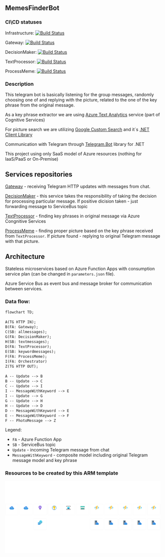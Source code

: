 ## MemesFinderBot

### CI\CD statuses
Infrastructure: [![Build Status](https://dev.azure.com/VostokEngineering/MemesFinder/_apis/build/status/ArtemKiyashko.memesfinder-infrastructure?branchName=master)](https://dev.azure.com/VostokEngineering/MemesFinder/_build/latest?definitionId=9&branchName=master)

Gateway: [![Build Status](https://dev.azure.com/VostokEngineering/MemesFinder/_apis/build/status/ArtemKiyashko.memesfinder-gateway?branchName=master)](https://dev.azure.com/VostokEngineering/MemesFinder/_build/latest?definitionId=8&branchName=master)

DecisionMaker: [![Build Status](https://dev.azure.com/VostokEngineering/MemesFinder/_apis/build/status/memesfinder-decisionmaker?branchName=main)](https://dev.azure.com/VostokEngineering/MemesFinder/_build/latest?definitionId=12&branchName=main)

TextProcessor: [![Build Status](https://dev.azure.com/VostokEngineering/MemesFinder/_apis/build/status/ArtemKiyashko.memesfinder-gateway?branchName=master)](https://dev.azure.com/VostokEngineering/MemesFinder/_build/latest?definitionId=8&branchName=master)

ProcessMeme: [![Build Status](https://dev.azure.com/VostokEngineering/MemesFinder/_apis/build/status/ArtemKiyashko.memesfinder-processmeme?branchName=master)](https://dev.azure.com/VostokEngineering/MemesFinder/_build/latest?definitionId=11&branchName=master)

### Description

This telegram bot is basically listening for the group messages, randomly choosing one of and replying with the picture, related to the one of the key phrase from the original message.

As a key phrase extractor we are using [Azure Text Analytics](https://azure.microsoft.com/en-us/products/cognitive-services/text-analytics/#overview) service (part of Cognitive Services)

For picture search we are utilizing [Google Custom Search](https://developers.google.com/custom-search/v1/introduction) and it`s [.NET Client Library](https://developers.google.com/api-client-library/dotnet/apis/customsearch/v1)

Communication with Telegram through [Telegram.Bot](https://github.com/TelegramBots/Telegram.Bot) library for .NET

This project using only SaaS model of Azure resources (nothing for IaaS/PaaS or On-Premise)

## Services repositories

[Gateway](https://github.com/ArtemKiyashko/memesfinder-gateway) - receiving Telegram HTTP updates with messages from chat. 

[DecisionMaker](https://github.com/ArtemKiyashko/memesfinder-decisionmaker) - this service takes the responsibility of taking the decision for processing particular message. If positive dicision taken - just forwarding message to ServiceBus topic

[TextProcessor](https://github.com/ArtemKiyashko/memesfinder-textprocessor) - finding key phrases in original message via Azure Congnitive Services

[ProcessMeme](https://github.com/ArtemKiyashko/memesfinder-processmeme) - finding proper picture based on the key phrase received from `TextProcessor`. If picture found - replying to original Telegram message with that picture.

## Architecture

Stateless microservices based on Azure Function Apps with consumption service plan (can be changed in `parameters.json` file).

Azure Service Bus as event bus and message broker for communication between services.

### Data flow:

```mermaid
flowchart TD;

A(TG HTTP IN);
B(FA: Gateway);
C(SB: allmessages);
G(FA: DecisionMaker);
H(SB: textmessages);
D(FA: TextProcessor);
E(SB: keywordmessages);
F(FA: ProcessMeme);
I(FA: Orchestrator)
Z(TG HTTP OUT);

A -- Update --> B
B -- Update --> C
C -- Update --> I
I -- MessageWithKeyword --> E
I -- Update --> G
G -- Update --> H
H -- Update --> D
D -- MessageWithKeyword --> E
E -- MessageWithKeyword --> F
F -- PhotoMessage --> Z
```

Legend:
 - `FA` - Azure Function App
 - `SB` - ServiceBus topic
 - `Update` - incoming Telegram message from chat
 - `MessageWithKeyword` - composite model including original Telegram message model and key phrase

### Resources to be created by this ARM template

![azure_resources](img/testgroup.png)